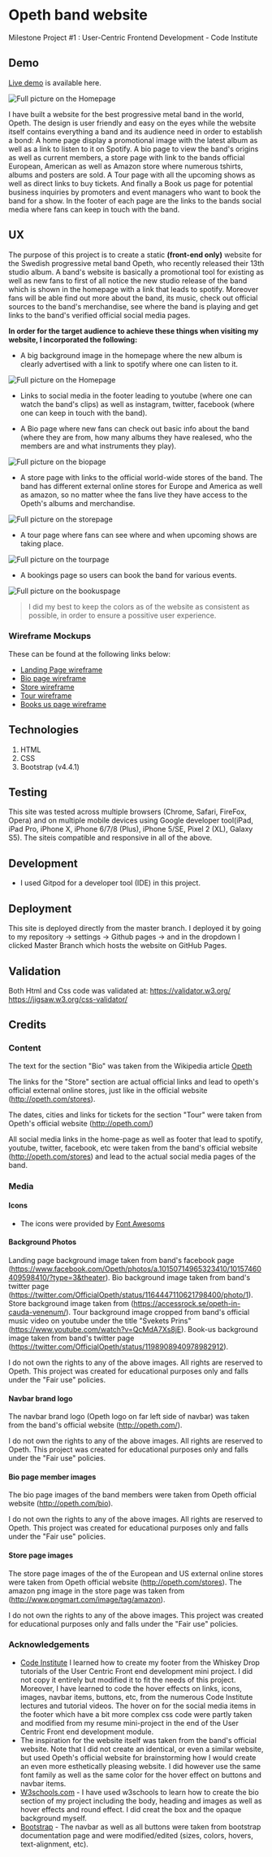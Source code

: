 # Opeth band website
Milestone Project #1 : User-Centric Frontend Development - Code Institute 

## Demo
[Live demo](https://nikolaspolychronidis.github.io/user-centric-fronted-development-milestone-project/) is available here.

![](assets/images/homepage-screenshot.jpg "Full picture on the Homepage")

I have built a website for the best progressive metal band in the world, Opeth. The design is user friendly and easy on the eyes while the website itself contains everything a band and its audience need in order to establish a bond: A home page display a promotional image with the latest album as well as a link to listen to it on Spotify. A bio page to view the band's origins as well as current members, a store page with link to the bands official European, American as well as Amazon store where numerous tshirts, albums and posters are sold. A Tour page with all the upcoming shows as well as direct links to buy tickets. And finally a Book us page for potential business inquiries by promoters and event managers who want to book the band for a show. In the footer of each page are the links to the bands social media where fans can keep in touch with the band.

## UX

The purpose of this project is to create a static **(front-end only)** website for the Swedish progressive metal band Opeth, who recently released their 13th studio album. A band's website is basically a promotional tool for existing as well as new fans to first of all notice the new studio release of the band which is shown in the homepage with a link that leads to spotify. Moreover fans will be able find out more about the band, its music, check out official sources to the band's merchandise, see where the band is playing and get links to the band's verified official social media pages.

**In order for the target audience to achieve these things when visiting my website, I incorporated the following:**
- A big background image in the homepage where the new album is clearly advertised with a link to spotify where one can listen to it.

![](assets/images/homepage-screenshot.jpg "Full picture on the Homepage")
- Links to social media in the footer leading to youtube (where one can watch the band's clips) as well as instagram, twitter, facebook (where one can keep in touch with the band).

- A Bio page where new fans can check out basic info about the band (where they are from, how many albums they have realesed, who the members are and what instruments they play).

![](assets/images/biopage-screenshot.jpg "Full picture on the biopage")

- A store page with links to the official world-wide stores of the band. The band has different external online stores for Europe and America as well as amazon, so no matter whee the fans live they have access to the Opeth's albums and merchandise.

![](assets/images/storepage-screenshot.jpg "Full picture on the storepage")

- A tour page where fans can see where and when upcoming shows are taking place.

![](assets/images/tourpage-screenshot.jpg "Full picture on the tourpage")

- A bookings page so users can book the band for various events.

![](assets/images/bookus-page.jpg "Full picture on the bookuspage")



>I did my best to keep the colors as of the website as consistent as possible, in order to ensure a possitive user experience.
 
 ### Wireframe Mockups
 
 These can be found at the following links below:
- [Landing Page wireframe](https://github.com/NikolasPolychronidis/user-centric-fronted-development-milestone-project/blob/master/assets/images/home-wireframe.jpg)
- [Bio page wireframe](https://github.com/NikolasPolychronidis/user-centric-fronted-development-milestone-project/blob/master/assets/images/bio-wireframe.jpg)
- [Store wireframe](https://github.com/NikolasPolychronidis/user-centric-fronted-development-milestone-project/blob/master/assets/images/store-wireframe.jpg)
- [Tour wireframe](https://github.com/NikolasPolychronidis/user-centric-fronted-development-milestone-project/blob/master/assets/images/tour-wireframe.jpg)
- [Books us page wireframe](https://github.com/NikolasPolychronidis/user-centric-fronted-development-milestone-project/blob/master/assets/images/bookus-wireframe.jpg)
 

## Technologies
1. HTML
2. CSS
3. Bootstrap (v4.4.1)

## Testing
This site was tested across multiple browsers  (Chrome, Safari, FireFox, Opera) and on multiple mobile devices using Google developer tool(iPad, iPad Pro, iPhone X, iPhone 6/7/8 (Plus), iPhone 5/SE, Pixel 2 (XL), Galaxy S5). The siteis compatible and responsive in all of the above.

## Development
- I used Gitpod for a developer tool (IDE) in this project.

## Deployment
This site is deployed directly from the master branch. I deployed it by going to my repository -> settings -> Github pages -> and in the dropdown I clicked Master Branch which hosts the website on GitHub Pages.

## Validation
Both Html and Css code was validated at:
https://validator.w3.org/
https://jigsaw.w3.org/css-validator/

## Credits

### Content
The text for the section "Bio" was taken from the Wikipedia article [Opeth](https://en.wikipedia.org/wiki/Opeth)

The links for the "Store" section are actual official links and lead to opeth's official external online stores, just like in the official website (http://opeth.com/stores).

The dates, cities and links for tickets for the section "Tour" were taken from Opeth's official website (http://opeth.com/)

All social media links in the home-page as well as footer that lead to spotify, youtube, twitter, facebook, etc were taken from the band's official website (http://opeth.com/stores) and lead to the actual social media pages of the band.

### Media
#### Icons
- The icons were provided by [Font Awesoms](https://fontawesome.com/)

#### Background Photos
Landing page background image taken from band's facebook page (https://www.facebook.com/Opeth/photos/a.10150714965323410/10157460409598410/?type=3&theater).
Bio background image taken from band's twitter page (https://twitter.com/OfficialOpeth/status/1164447110621798400/photo/1).
Store background image taken from (https://accessrock.se/opeth-in-cauda-venenum/).
Tour background image cropped from band's official music video on youtube under the title "Svekets Prins" (https://www.youtube.com/watch?v=QcMdA7Xs8jE).
Book-us background image taken from band's twitter page (https://twitter.com/OfficialOpeth/status/1198908940978982912).

I do not own the rights to any of the above images. All rights are reserved to Opeth. This project was created for educational purposes only and falls under the "Fair use" policies.


#### Navbar brand logo 
The navbar brand logo (Opeth logo on far left side of navbar) was taken from the band's official website (http://opeth.com/).

I do not own the rights to any of the above images. All rights are reserved to Opeth. This project was created for educational purposes only and falls under the "Fair use" policies.

#### Bio page member images
The bio page images of the band members were taken from Opeth official website (http://opeth.com/bio).

I do not own the rights to any of the above images. All rights are reserved to Opeth. This project was created for educational purposes only and falls under the "Fair use" policies.

#### Store page images
The store page images of the of the European and US external online stores were taken from Opeth official website (http://opeth.com/stores).
The amazon png image in the store page was taken from (http://www.pngmart.com/image/tag/amazon).

I do not own the rights to any of the above images.  This project was created for educational purposes only and falls under the "Fair use" policies.


### Acknowledgements
- [Code Institute](https://www.codeinstitute.net/) I learned how to create my footer from the Whiskey Drop tutorials of the User Centric Front end development mini project. I did not copy it entirely but modified it to fit the needs of this project.
Moreover, I have learned to code the hover effects on links, icons, images, navbar items, buttons, etc, from the numerous Code Institute lectures and tutorial videos.
The hover on for the social media items in the footer which have a bit more complex css code were partly taken and modified from my resume mini-project in the end of the User Centric Front end development module.
- The inspiration for the website itself was taken from the band's official website. Note that I did not create an identical, or even a similar website, but used Opeth's official website for brainstorming how I would create an even more esthetically pleasing website.
I did however use the same font family as well as the same color for the hover effect on buttons and navbar items.
- [W3schools.com](https://www.w3schools.com/bootstrap/bootstrap_theme_band.asp) - I have used w3schools to learn how to create the bio section of my project including the body, heading and images as well as hover effects and round effect. I did creat the box and the opaque background myself.
- [Bootstrap](https://getbootstrap.com/) - The navbar as well as all buttons were taken from bootstrap documentation page and were modified/edited (sizes, colors, hovers, text-alignment, etc).


